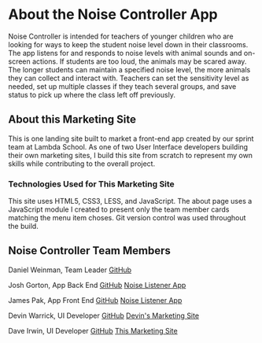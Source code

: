 # About the Noise Controller App

Noise Controller is intended for teachers of younger children who are looking for ways to keep the student noise level down in their classrooms. The app listens for and responds to noise levels with animal sounds and on-screen actions. If students are too loud, the animals may be scared away. The longer students can maintain a specified noise level, the more animals they can collect and interact with. Teachers can set the sensitivity level as needed, set up multiple classes if they teach several groups, and save status to pick up where the class left off previously.

## About this Marketing Site

This is one landing site built to market a front-end app created by our sprint team at Lambda School. As one of two User Interface developers building their own marketing sites, I build this site from scratch to represent my own skills while contributing to the overall project.

### Technologies Used for This Marketing Site

This site uses HTML5, CSS3, LESS, and JavaScript. The about page uses a JavaScript module I created to present only the team member cards matching the menu item choses. Git version control was used throughout the build.

## Noise Controller Team Members

Daniel Weinman, Team Leader
[GitHub](https://github.com/notontilt09)

Josh Gorton, App Back End
[GitHub](https://github.com/jjgorton)
[Noise Listener App](https://noiselistener-app.netlify.com/)

James Pak, App Front End
[GitHub](https://github.com/jamesjpak)
[Noise Listener App](https://noiselistener-app.netlify.com/)

Devin Warrick, UI Developer
[GitHub](https://github.com/DevWarr)
[Devin's Marketing Site](https://thenoisecontroller.netlify.com/index.html)

Dave Irwin, UI Developer
[GitHub](https://github.com/redirwin)
[This Marketing Site](https://noisecontroller.netlify.com/index.html)

